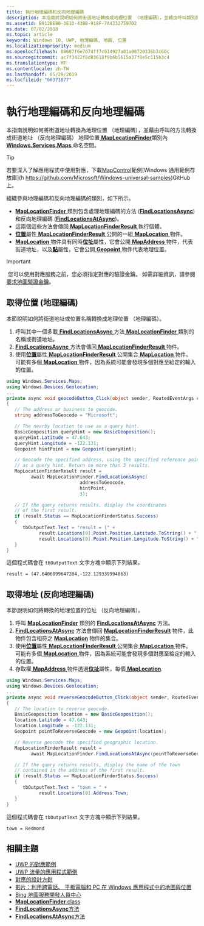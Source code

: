 ```yaml
---
title: 執行地理編碼和反向地理編碼
description: 本指南將說明如何將街道地址轉換成地理位置 （地理編碼），並藉由呼叫類別的方法 MapLocationFinder Windows.Services.Maps 命名空間中轉換到街道地址 （反向地理編碼） 的地理位置。
ms.assetid: B912BE80-3E1D-43BB-918F-7A43327597D2
ms.date: 07/02/2018
ms.topic: article
keywords: Windows 10, UWP, 地理編碼, 地圖, 位置
ms.localizationpriority: medium
ms.openlocfilehash: 88687f6e7074ff7c914927a81a08720336b3c60c
ms.sourcegitcommit: ac7f3422f8d83618f9b6b5615a37f8e5c115b3c4
ms.translationtype: MT
ms.contentlocale: zh-TW
ms.lasthandoff: 05/29/2019
ms.locfileid: "66371877"
---
```

# <a name="perform-geocoding-and-reverse-geocoding"></a>執行地理編碼和反向地理編碼

本指南說明如何將街道地址轉換為地理位置 （地理編碼），並藉由呼叫的方法轉換成街道地址 （反向地理編碼） 地理位置[ **MapLocationFinder**](https://docs.microsoft.com/uwp/api/Windows.Services.Maps.MapLocationFinder)類別內[ **Windows.Services.Maps** ](https://docs.microsoft.com/uwp/api/Windows.Services.Maps)命名空間。

> [!TIP]
> 若要深入了解應用程式中使用對應，下載[MapControl](https://github.com/Microsoft/Windows-universal-samples/tree/master/Samples/MapControl)範例[Windows 通用範例存放庫](h https://github.com/Microsoft/Windows-universal-samples)GitHub 上。

組織參與地理編碼和反向地理編碼的類別，如下所示。

-   [ **MapLocationFinder** ](https://docs.microsoft.com/uwp/api/Windows.Services.Maps.MapLocationFinder)類別包含處理地理編碼的方法 ([**FindLocationsAsync**](https://docs.microsoft.com/uwp/api/windows.services.maps.maplocationfinder.findlocationsasync)) 和反向地理編碼 ([**FindLocationsAtAsync**](https://docs.microsoft.com/uwp/api/windows.services.maps.maplocationfinder.findlocationsatasync))。
-   這兩個這些方法會傳回[ **MapLocationFinderResult** ](https://docs.microsoft.com/uwp/api/Windows.Services.Maps.MapLocationFinderResult)執行個體。
-   [**位置**](https://docs.microsoft.com/uwp/api/windows.services.maps.maplocationfinderresult.locations)屬性[ **MapLocationFinderResult** ](https://docs.microsoft.com/uwp/api/Windows.Services.Maps.MapLocationFinderResult)公開的一組[ **MapLocation** ](https://docs.microsoft.com/uwp/api/Windows.Services.Maps.MapLocation)物件。 
-   [**MapLocation** ](https://docs.microsoft.com/uwp/api/Windows.Services.Maps.MapLocation)物件具有同時[**位址**](https://docs.microsoft.com/uwp/api/windows.services.maps.maplocation.address)屬性，它會公開[ **MapAddress** ](https://docs.microsoft.com/uwp/api/Windows.Services.Maps.MapAddress)物件，代表街道地址，以及[**點**](https://docs.microsoft.com/uwp/api/windows.services.maps.maplocation.point)屬性，它會公開[ **Geopoint** ](https://docs.microsoft.com/uwp/api/windows.devices.geolocation.geopoint)物件代表地理位置。

> [!IMPORTANT]
> 您可以使用對應服務之前，您必須指定對應的驗證金鑰。 如需詳細資訊，請參閱[要求地圖驗證金鑰](authentication-key.md)。

## <a name="get-a-location-geocode"></a>取得位置 (地理編碼)

本節說明如何將街道地址或位置名稱轉換成地理位置 （地理編碼）。

1.  呼叫其中一個多載[ **FindLocationsAsync** ](https://docs.microsoft.com/uwp/api/windows.services.maps.maplocationfinder.findlocationsasync)方法[ **MapLocationFinder** ](https://docs.microsoft.com/uwp/api/Windows.Services.Maps.MapLocationFinder)類別的名稱或街道地址。
2.  [ **FindLocationsAsync** ](https://docs.microsoft.com/uwp/api/windows.services.maps.maplocationfinder.findlocationsasync)方法會傳回[ **MapLocationFinderResult** ](https://docs.microsoft.com/uwp/api/Windows.Services.Maps.MapLocationFinderResult)物件。
3.  使用[**位置**](https://docs.microsoft.com/uwp/api/windows.services.maps.maplocationfinderresult.locations)屬性[ **MapLocationFinderResult** ](https://docs.microsoft.com/uwp/api/Windows.Services.Maps.MapLocationFinderResult)公開集合[ **MapLocation** ](https://docs.microsoft.com/uwp/api/Windows.Services.Maps.MapLocation)物件。 可能有多個[ **MapLocation** ](https://docs.microsoft.com/uwp/api/Windows.Services.Maps.MapLocation)物件，因為系統可能會發現多個對應至給定的輸入的位置。

```csharp
using Windows.Services.Maps;
using Windows.Devices.Geolocation;
...
private async void geocodeButton_Click(object sender, RoutedEventArgs e)
{
   // The address or business to geocode.
   string addressToGeocode = "Microsoft";

   // The nearby location to use as a query hint.
   BasicGeoposition queryHint = new BasicGeoposition();
   queryHint.Latitude = 47.643;
   queryHint.Longitude = -122.131;
   Geopoint hintPoint = new Geopoint(queryHint);

   // Geocode the specified address, using the specified reference point
   // as a query hint. Return no more than 3 results.
   MapLocationFinderResult result =
         await MapLocationFinder.FindLocationsAsync(
                           addressToGeocode,
                           hintPoint,
                           3);

   // If the query returns results, display the coordinates
   // of the first result.
   if (result.Status == MapLocationFinderStatus.Success)
   {
      tbOutputText.Text = "result = (" +
            result.Locations[0].Point.Position.Latitude.ToString() + "," +
            result.Locations[0].Point.Position.Longitude.ToString() + ")";
   }
}
```

這個程式碼會在 `tbOutputText` 文字方塊中顯示下列結果。

``` syntax
result = (47.6406099647284,-122.129339994863)
```

## <a name="get-an-address-reverse-geocode"></a>取得地址 (反向地理編碼)

本節說明如何將轉換的地理位置的位址 （反向地理編碼）。

1.  呼叫 [**MapLocationFinder**](https://docs.microsoft.com/uwp/api/Windows.Services.Maps.MapLocationFinder) 類別的 [**FindLocationsAtAsync**](https://docs.microsoft.com/uwp/api/windows.services.maps.maplocationfinder.findlocationsatasync) 方法。
2.  [  **FindLocationsAtAsync**](https://docs.microsoft.com/uwp/api/windows.services.maps.maplocationfinder.findlocationsatasync) 方法會傳回 [**MapLocationFinderResult**](https://docs.microsoft.com/uwp/api/Windows.Services.Maps.MapLocationFinderResult) 物件，此物件包含相符之 [**MapLocation**](https://docs.microsoft.com/uwp/api/Windows.Services.Maps.MapLocation) 物件的集合。
3.  使用[**位置**](https://docs.microsoft.com/uwp/api/windows.services.maps.maplocationfinderresult.locations)屬性[ **MapLocationFinderResult** ](https://docs.microsoft.com/uwp/api/Windows.Services.Maps.MapLocationFinderResult)公開集合[ **MapLocation** ](https://docs.microsoft.com/uwp/api/Windows.Services.Maps.MapLocation)物件。 可能有多個[ **MapLocation** ](https://docs.microsoft.com/uwp/api/Windows.Services.Maps.MapLocation)物件，因為系統可能會發現多個對應至給定的輸入的位置。
4.  存取權[ **MapAddress** ](https://docs.microsoft.com/uwp/api/Windows.Services.Maps.MapAddress)物件透過[**位址**](https://docs.microsoft.com/uwp/api/windows.services.maps.maplocation.address)屬性，每個[ **MapLocation**](https://docs.microsoft.com/uwp/api/Windows.Services.Maps.MapLocation).

```csharp
using Windows.Services.Maps;
using Windows.Devices.Geolocation;
...
private async void reverseGeocodeButton_Click(object sender, RoutedEventArgs e)
{
   // The location to reverse geocode.
   BasicGeoposition location = new BasicGeoposition();
   location.Latitude = 47.643;
   location.Longitude = -122.131;
   Geopoint pointToReverseGeocode = new Geopoint(location);

   // Reverse geocode the specified geographic location.
   MapLocationFinderResult result =
         await MapLocationFinder.FindLocationsAtAsync(pointToReverseGeocode);

   // If the query returns results, display the name of the town
   // contained in the address of the first result.
   if (result.Status == MapLocationFinderStatus.Success)
   {
      tbOutputText.Text = "town = " +
            result.Locations[0].Address.Town;
   }
}
```

這個程式碼會在 `tbOutputText` 文字方塊中顯示下列結果。

``` syntax
town = Redmond
```

## <a name="related-topics"></a>相關主題

* [UWP 的對應範例](https://go.microsoft.com/fwlink/p/?LinkId=619977)
* [UWP 流量的應用程式範例](https://go.microsoft.com/fwlink/p/?LinkId=619982)
* [對應的設計方針](https://docs.microsoft.com/windows/uwp/maps-and-location/controls-map)
* [影片：利用跨電話、 平板電腦和 PC 在 Windows 應用程式中的地圖與位置](https://channel9.msdn.com/Events/Build/2015/2-757)
* [Bing 地圖服務開發人員中心](https://www.bingmapsportal.com/)
* [**MapLocationFinder** class](https://docs.microsoft.com/uwp/api/Windows.Services.Maps.MapLocationFinder)
* [**FindLocationsAsync**方法](https://docs.microsoft.com/uwp/api/windows.services.maps.maplocationfinder.findlocationsasync)
* [**FindLocationsAtAsync**方法](https://docs.microsoft.com/uwp/api/windows.services.maps.maplocationfinder.findlocationsatasync)
